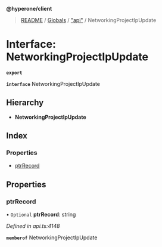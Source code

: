 **@hyperone/client**

> [README](../README.md) / [Globals](../globals.md) / ["api"](../modules/_api_.md) / NetworkingProjectIpUpdate

# Interface: NetworkingProjectIpUpdate

**`export`** 

**`interface`** NetworkingProjectIpUpdate

## Hierarchy

* **NetworkingProjectIpUpdate**

## Index

### Properties

* [ptrRecord](_api_.networkingprojectipupdate.md#ptrrecord)

## Properties

### ptrRecord

• `Optional` **ptrRecord**: string

*Defined in api.ts:4148*

**`memberof`** NetworkingProjectIpUpdate
